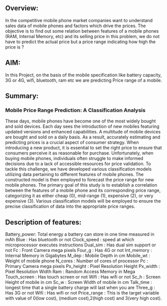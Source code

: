## Overview:
In the competitive mobile phone market companies want to understand sales data of mobile phones and factors which drive the prices. The objective is to find out some relation between features of a mobile phones (RAM, Internal Memory, etc) and its selling price in this problem, we do not have to predict the actual price but a price range indicating how high the price is ?

## AIM:
In this Project, on the basis of the mobile specification like battery capacity, 3G or 4G, wifi, bluetooth, ram etc we are predicting Price range of a mobile.

## Summary:
### Mobile Price Range Prediction: A Classification Analysis

These days, mobile phones have become one of the most widely bought and sold devices. Each day sees the introduction of new mobiles featuring updated versions and enhanced capabilities. A multitude of mobile devices are bought and sold on a daily basis. As a result, accurately estimating and predicting prices is a crucial aspect of consumer strategy. When introducing a new product, it is essential to set the right price to ensure that consumers perceive it as reasonable for purchase. Unfortunately, when buying mobile phones, individuals often struggle to make informed decisions due to a lack of accessible resources for price validation. To tackle this challenge, we have developed various classification models utilizing data pertaining to different features of mobile phones. The constructed model is then employed to forecast the price range for new mobile phones. The primary goal of this study is to establish a correlation between the features of a mobile phone and its corresponding price range, categorizing it as either cheap (0), mid-range (1), expensive (2), or very expensive (3). Various classification models will be employed to ensure the precise classification of data into the appropriate price ranges.

## Description of features:
Battery_power: Total energy a battery can store in one time measured in mAh
Blue : Has bluetooth or not
Clock_speed : speed at which microprocessor executes instructions
Dual_sim : Has dual sim support or not
Fc : Front Camera mega pixels
Four_g : Has 4G or not
Int_memory : Internal Memory in Gigabytes
M_dep : Mobile Depth in cm
Mobile_wt : Weight of mobile phone
N_cores : Number of cores of processor
Pc : Primary Camera mega pixels
Px_height : Pixel Resolution Height
Px_width : Pixel Resolution Width
Ram : Random Access Memory in Mega
Touch_screen : Has touch screen or not
Wifi : Has wifi or not
Sc_h : Screen Height of mobile in cm
Sc_w : Screen Width of mobile in cm
Talk_time : longest time that a single battery charge will last when you are
Three_g : Has 3G or not
Wifi : Has wifi or not
Price_range : This is the target variable with value of 0(low cost), (medium cost),2(high cost) and 3(very high cost).
